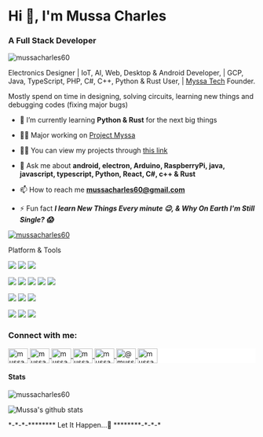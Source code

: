 <!-- <img align="right" width='250px' height='250px' src="https://user-images.githubusercontent.com/35903944/111223103-c2fc7380-85ed-11eb-8b41-8f02cfd48b5b.png" alt="mussacharles60" /> -->

<h1>Hi 👋, I'm Mussa Charles</h1>
<!-- Hi ![](https://user-images.githubusercontent.com/18350557/176309783-0785949b-9127-417c-8b55-ab5a4333674e.gif) I'm Mussa Charles -->
<h3>A Full Stack Developer</h3>
<p><img src="https://komarev.com/ghpvc/?username=mussacharles60" alt="mussacharles60" /> </p>
<!-- <h3>I'm Electronics designer, Hardware & Software Developer</h3> -->

Electronics Designer 
| IoT, AI, Web, Desktop & Android Developer,
| GCP, Java, TypeScript, PHP, C#, C++, Python & Rust User,
| [Myssa Tech](https://myssa.io) Founder.

Mostly spend on time in designing, solving circuits, learning new things and debugging codes (fixing major bugs)

<!-- *Electronics designer, Software developer
*Inspiring Young Engineers Around The Global
*Maker
*DIY projects
*Lifestyle
*Travel -->

<!-- Software & Hardware Developer, CreatorOf Myssa App, Inspiring Young Engineers Around The Globe. -->

- 🔭 I’m currently learning **Python & Rust** for the next big things

- 👨‍💻 Major working on [Project Myssa](https://myssa.io)

- 👨‍💻 You can view my projects through [this link](https://www.instagram.com/mussacharles60)

- 💬 Ask me about **android, electron, Arduino, RaspberryPi, java, javascript, typescript, Python, React, C#, c++ & Rust**

- 📫 How to reach me **mussacharles60@gmail.com**

- ⚡ Fun fact ***I learn New Things Every minute :wink:, & Why On Earth I'm Still Single? :scream:***

<p> 
  <a href="https://twitter.com/mussacharles60" target="_blank">
  <img src="https://img.shields.io/twitter/follow/mussacharles60?logo=twitter&style=for-the-badge" alt="mussacharles60" />
 </a> 
</p>

<!-- <p align="center">Platform & Tools</p> -->
<p>Platform & Tools</p>

[![](https://img.shields.io/badge/OS-Arch%20Linux-33aadd?style=flat-square&logo=arch-linux&logoColor=ffffff)](https://www.archlinux.org/)
[![](https://img.shields.io/badge/Windows-11-4e9eee?style=flat-square&logo=windows&logoColor=ffffff)](https://www.microsoft.com/windows/windows-11)
[![](https://img.shields.io/badge/IDE-Visual%20Studio%20Code-blue?style=flat-square&logo=visual-studio-code&logoColor=ffffff)](https://code.visualstudio.com/)

[![](https://img.shields.io/badge/-Docker-2496ED?style=flat-square&logo=docker&logoColor=ffffff)](https://www.docker.com/)
[![](https://img.shields.io/badge/-MongoDB-47a248?style=flat-square&logo=mongodb&logoColor=ffffff)](https://www.mongodb.com/)
[![](https://img.shields.io/badge/-Node.js-43853d?style=flat-square&logo=node.js&logoColor=ffffff)](https://nodejs.org/)
[![](https://img.shields.io/badge/-NPM-cb3837?style=flat-square&logo=npm&logoColor=white)](https://npmjs.com/)
[![](https://img.shields.io/badge/-Git-f05032?style=flat-square&logo=git&logoColor=white)](https://git-scm.com/)

[![](https://img.shields.io/badge/-TypeScript-007acc?style=flat-square&logo=typescript&logoColor=white)](https://www.typescriptlang.org/)
[![](https://img.shields.io/badge/-Nginx-269539?style=flat-square&logo=nginx&logoColor=ffffff)](https://nginx.org/)
[![](https://img.shields.io/badge/-React-61dafb?style=flat-square&logo=react&logoColor=ffffff)](https://reactjs.org/)

[![](https://img.shields.io/badge/macOS-Big%20Sur-292e33?style=flat-square&logo=apple&logoColor=ffffff)](https://www.apple.com/macos/big-sur/)
[![](https://img.shields.io/badge/-Yarn-2c8ebb?style=flat-square&logo=yarn&logoColor=ffffff)](https://yarnpkg.com/)
[![](https://img.shields.io/badge/-Linux-fcc624?style=flat-square&logo=linux&logoColor=white)](https://www.linuxfoundation.org/)


<h3>Connect with me:</h3>
<p style="background: #fff !important;">
  <a href="https://dev.to/mussacharles60" target="blank">
    <img align="center" src="https://cdn.jsdelivr.net/npm/simple-icons@3.0.1/icons/dev-dot-to.svg" alt="mussacharles60" height="30" width="40" />
  </a>
  <a href="https://twitter.com/mussacharles60" target="blank">
    <img align="center" src="https://cdn.jsdelivr.net/npm/simple-icons@3.0.1/icons/twitter.svg" alt="mussacharles60" height="30" width="40" />
  </a>
  <a href="https://facebook.com/mussacharles60" target="blank">
    <img align="center" src="https://cdn.jsdelivr.net/npm/simple-icons@3.0.1/icons/facebook.svg" alt="mussacharles60" height="30" width="40" />
  </a>
  <a href="https://instagram.com/mussacharles60" target="blank">
    <img align="center" src="https://cdn.jsdelivr.net/npm/simple-icons@3.0.1/icons/instagram.svg" alt="mussacharles60" height="30" width="40" />
  </a>
  <a href="https://dribbble.com/mussacharles60" target="blank">
    <img align="center" src="https://cdn.jsdelivr.net/npm/simple-icons@3.0.1/icons/dribbble.svg" alt="mussacharles60" height="30" width="40" />
  </a>
  <a href="https://medium.com/@mussacharles60" target="blank">
    <img align="center" src="https://cdn.jsdelivr.net/npm/simple-icons@3.0.1/icons/medium.svg" alt="@mussacharles60" height="30" width="40" />
  </a>
<!--   <a href="https://www.mussacharles60.blogspot.com" target="blank">
    <img align="center" src="https://cdn.jsdelivr.net/npm/simple-icons@3.0.1/icons/blogger.svg" alt="mussacharles60's blog" height="30" width="40" crossorigin="anonymously" /> -->
  </a>
  <a href="https://www.youtube.com/c/mussacharles60" target="blank">
    <img align="center" src="https://cdn.jsdelivr.net/npm/simple-icons@3.0.1/icons/youtube.svg" alt="mussacharles60" height="30" width="40" crossorigin="anonymous" />
  </a>
</p>
 
<!-- <h3 align="center">Languages and Tools:</h3>

<p align="center">
  <a href="https://developer.android.com" target="_blank"><img src="https://raw.githubusercontent.com/devicons/devicon/master/icons/android/android-original-wordmark.svg" alt="android" width="40" height="40"/></a>

  <a href="https://www.arduino.cc/" target="_blank"><img src="https://cdn.worldvectorlogo.com/logos/arduino-1.svg" alt="arduino" width="40" height="40"/></a>  -->

<!--<a href="https://getbootstrap.com" target="_blank"><img src="https://raw.githubusercontent.com/devicons/devicon/master/icons/bootstrap/bootstrap-plain-wordmark.svg" alt="bootstrap" width="40" height="40"/></a>  -->

<!--   <a href="https://www.cprogramming.com/" target="_blank"><img src="https://raw.githubusercontent.com/devicons/devicon/master/icons/c/c-original.svg" alt="c" width="40" height="40"/></a>  -->

<!--<a href="https://www.w3schools.com/cpp/" target="_blank"><img src="https://raw.githubusercontent.com/devicons/devicon/master/icons/cplusplus/cplusplus-original.svg" alt="cplusplus" width="40" height="40"/></a>  -->
<!--<a href="https://www.w3schools.com/cs/" target="_blank"><img src="https://raw.githubusercontent.com/devicons/devicon/master/icons/csharp/csharp-original.svg" alt="csharp" width="40" height="40"/></a>  -->
<!--<a href="https://www.w3schools.com/css/" target="_blank"><img src="https://raw.githubusercontent.com/devicons/devicon/master/icons/css3/css3-original-wordmark.svg" alt="css3" width="40" height="40"/></a> -->

<!--   <a href="https://www.electronjs.org" target="_blank"><img src="https://raw.githubusercontent.com/devicons/devicon/master/icons/electron/electron-original.svg" alt="electron" width="40" height="40"/></a> 
  
  <a href="https://firebase.google.com/" target="_blank"><img src="https://www.vectorlogo.zone/logos/firebase/firebase-icon.svg" alt="firebase" width="40" height="40"/></a> 

  <a href="https://cloud.google.com" target="_blank"><img src="https://www.vectorlogo.zone/logos/google_cloud/google_cloud-icon.svg" alt="gcp" width="40" height="40"/></a>  -->

<!--<a href="https://git-scm.com/" target="_blank"><img src="https://www.vectorlogo.zone/logos/git-scm/git-scm-icon.svg" alt="git" width="40" height="40"/></a>  -->

<!--   <a href="https://heroku.com" target="_blank"><img src="https://www.vectorlogo.zone/logos/heroku/heroku-icon.svg" alt="heroku" width="40" height="40"/></a>  -->

<!--<a href="https://www.w3.org/html/" target="_blank"><img src="https://raw.githubusercontent.com/devicons/devicon/master/icons/html5/html5-original-wordmark.svg" alt="html5" width="40" height="40"/></a>  -->

<!--   <a href="https://www.java.com" target="_blank"><img src="https://raw.githubusercontent.com/devicons/devicon/master/icons/java/java-original.svg" alt="java" width="40" height="40"/></a> -->

<!--<a href="https://developer.mozilla.org/en-US/docs/Web/JavaScript" target="_blank"><img src="https://raw.githubusercontent.com/devicons/devicon/master/icons/javascript/javascript-original.svg" alt="javascript" width="40" height="40"/></a> -->
<!--<a href="https://kotlinlang.org" target="_blank"><img src="https://www.vectorlogo.zone/logos/kotlinlang/kotlinlang-icon.svg" alt="kotlin" width="40" height="40"/></a> -->
<!--<a href="https://www.linux.org/" target="_blank"><img src="https://raw.githubusercontent.com/devicons/devicon/master/icons/linux/linux-original.svg" alt="linux" width="40" height="40"/></a>  -->
<!--<a href="https://www.mongodb.com/" target="_blank"><img src="https://raw.githubusercontent.com/devicons/devicon/master/icons/mongodb/mongodb-original-wordmark.svg" alt="mongodb" width="40" height="40"/></a>  -->

<!--   <a href="https://www.mysql.com/" target="_blank"><img src="https://raw.githubusercontent.com/devicons/devicon/master/icons/mysql/mysql-original-wordmark.svg" alt="mysql" width="40" height="40"/></a> 

  <a href="https://nodejs.org" target="_blank"><img src="https://raw.githubusercontent.com/devicons/devicon/master/icons/nodejs/nodejs-original-wordmark.svg" alt="nodejs" width="40" height="40"/></a> 

  <a href="https://opencv.org/" target="_blank"><img src="https://www.vectorlogo.zone/logos/opencv/opencv-icon.svg" alt="opencv" width="40" height="40"/></a> 

  <a href="https://www.php.net" target="_blank"><img src="https://raw.githubusercontent.com/devicons/devicon/master/icons/php/php-original.svg" alt="php" width="40" height="40"/></a>
  
  <a href="https://www.python.org" target="_blank"><img src="https://raw.githubusercontent.com/devicons/devicon/master/icons/python/python-original.svg" alt="python" width="40" height="40"/></a> 

  <a href="https://reactjs.org/" target="_blank"><img src="https://raw.githubusercontent.com/devicons/devicon/master/icons/react/react-original-wordmark.svg" alt="react" width="40" height="40"/></a>  -->

<!--<a href="https://reactnative.dev/" target="_blank"><img src="https://reactnative.dev/img/header_logo.svg" alt="reactnative" width="40" height="40"/></a>  -->
<!--<a href="https://www.sqlite.org/" target="_blank"><img src="https://www.vectorlogo.zone/logos/sqlite/sqlite-icon.svg" alt="sqlite" width="40" height="40"/></a> -->
  
<!--   <a href="https://www.adobe.com/products/xd.html" target="_blank"><img src="https://cdn.worldvectorlogo.com/logos/adobe-xd.svg" alt="xd" width="40" height="40"/></a>
</p> -->
#### Stats
<!-- <p align="center"><a href="https://github.com/ryo-ma/github-profile-trophy"><img src="https://github-profile-trophy.vercel.app/?username=mussacharles60" alt="lugodev" /></a></p> -->
<p><img align="center" src="https://github-readme-streak-stats.herokuapp.com/?user=mussacharles60&" alt="mussacharles60" /></p>
<p><img align="center" src="https://github-readme-stats.vercel.app/api?username=mussacharles60&count_private=true&show_icons=true" alt="Mussa's github stats" /></p>
<!-- <p align="center"><img align="center" src="https://github-readme-stats.vercel.app/api/top-langs/?username=mussacharles60&langs_count=15" /></p> -->

<!-- ![Metrics](https://raw.githubusercontent.com/LunarWatcher/LunarWatcher/master/github-metrics.svg) -->
<!-- ![Visit counter](https://count.getloli.com/get/@:OliviaLunarWatcherGitHub?theme=rule34) -->

<!-- #### Holopin badges

[![@mussacharles60's Holopin board](https://holopin.me/mussacharles60)](https://holopin.io/@mussacharles60)

--- -->
<p> *-*-*-******** Let It Happen...🙏 ********-*-*-* </p>

<!-- <p align="left"> <img src="https://komarev.com/ghpvc/?username=mussacharles60&label=Profile%20views&color=0e75b6&style=flat" alt="mussacharles60" /> </p> -->
<!-- <p align="left"> <a href="https://github.com/ryo-ma/github-profile-trophy"><img src="https:/github-profile-trophy.vercel.app/?username=mussacharles60" alt="mussacharles60" /> </a> </p> 
- 📝 I regularly write articles on [mussacharles60.blogspot.com](mussacharles60.blogspot.com) -->
<!-- - 🔭 I’m currently working on [Myssa App](https://www.myssa.io) As my future platform, Meanwhile 🌱 I’m currently learning **Electron, Angular & Python ...** for the next big thing -->
